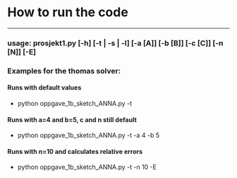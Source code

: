 # How to run the code
---------------------

### usage: prosjekt1.py [-h] [-t | -s | -l] [-a [A]] [-b [B]] [-c [C]] [-n [N]] [-E]

### **Examples for the thomas solver:**

#### Runs with default values
* python oppgave_1b_sketch_ANNA.py -t           

#### Runs with a=4 and b=5, c and n still default
* python oppgave_1b_sketch_ANNA.py -t -a 4 -b 5  

#### Runs with n=10 and calculates relative errors
* python oppgave_1b_sketch_ANNA.py -t -n 10 -E
